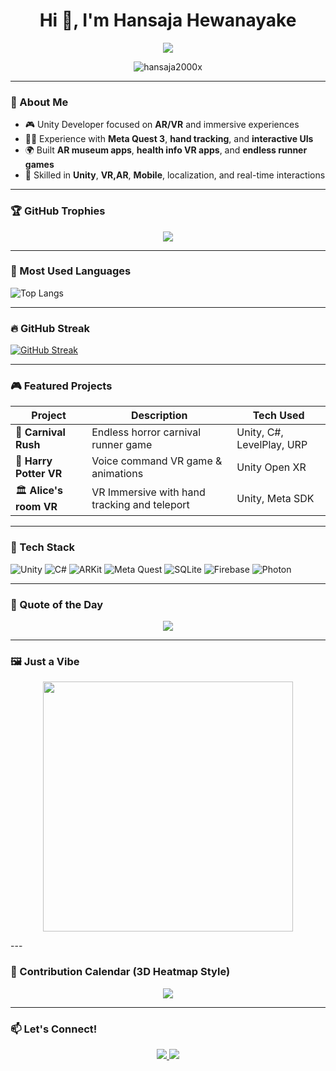 <h1 align="center">Hi 👋, I'm Hansaja Hewanayake</h1>

<p align="center">
  <img src="https://readme-typing-svg.herokuapp.com?color=00FFFF&size=24&center=true&vCenter=true&lines=Hi+I'm+Hansaja!;AR+and+VR+Developer;Game+Designer;Loves+Unity+%F0%9F%9A%80" />
</p>

<p align="center">
  <img src="https://komarev.com/ghpvc/?username=hansaja2000x&label=Profile+Views&color=00ffff&style=flat-square" alt="hansaja2000x" />
</p>

---

### 🧠 About Me

- 🎮 Unity Developer focused on **AR/VR** and immersive experiences  
- 🧑‍💻 Experience with **Meta Quest 3**, **hand tracking**, and **interactive UIs**  
- 🌍 Built **AR museum apps**, **health info VR apps**, and **endless runner games**  
- 🔌 Skilled in **Unity**, **VR,AR**, **Mobile**, localization, and real-time interactions  

---

### 🏆 GitHub Trophies

<p align="center">
  <img src="https://github-profile-trophy.vercel.app/?username=hansaja2000x&theme=algolia&no-bg=true&no-frame=true" />
</p>

---

### 🎯 Most Used Languages

![Top Langs](https://github-readme-stats.vercel.app/api/top-langs/?username=hansaja2000x&layout=compact&theme=radical)


---

### 🔥 GitHub Streak


[![GitHub Streak](https://streak-stats.demolab.com/?user=hansaja2000x)](https://git.io/streak-stats)


---

### 🎮 Featured Projects

| Project | Description | Tech Used |
|--------|-------------|-----------|
| 🎡 **Carnival Rush** | Endless horror carnival runner game | Unity, C#, LevelPlay, URP |
| 🧠 **Harry Potter VR** | Voice command VR game & animations | Unity Open XR |
| 🏛️ **Alice's room VR** | VR Immersive with hand tracking and teleport | Unity, Meta SDK |

---

### 🧰 Tech Stack

![Unity](https://img.shields.io/badge/Unity-20232A?style=for-the-badge&logo=unity&logoColor=white)
![C#](https://img.shields.io/badge/C%23-239120?style=for-the-badge&logo=c-sharp&logoColor=white)
![ARKit](https://img.shields.io/badge/ARKit-000000?style=for-the-badge&logo=apple&logoColor=white)
![Meta Quest](https://img.shields.io/badge/Meta%20Quest-001EFF?style=for-the-badge&logo=oculus&logoColor=white)
![SQLite](https://img.shields.io/badge/SQLite-07405E?style=for-the-badge&logo=sqlite&logoColor=white)
![Firebase](https://img.shields.io/badge/Firebase-ffca28?style=for-the-badge&logo=firebase&logoColor=black)
![Photon](https://img.shields.io/badge/Photon-1a75ff?style=for-the-badge)

---

### 📜 Quote of the Day

<p align="center">
  <img src="https://quotes-github-readme.vercel.app/api?type=horizontal&theme=merko" />
</p>

---

### 🖼️ Just a Vibe

<p align="center">
  <img src="https://media.giphy.com/media/v1.Y2lkPTc5MGI3NjExZGV1ZnI3cHRzZXhtdm5qZ3V3ZTRsa2VyZnU3aXg5aWFhcm41NmJuZiZlcD12MV9naWZzX3NlYXJjaCZjdD1n/ZVik7pBtu9dNS/giphy.gif" width="400" />
</p>
---

### 🌈 Contribution Calendar (3D Heatmap Style)

<p align="center">
  <img src="https://github-readme-activity-graph.vercel.app/graph?username=hansaja2000x&theme=react-dark&hide_border=true&area=true" />
</p>

---

### 📫 Let's Connect!

<p align="center">
  <a href="https://www.linkedin.com/in/hansaja-hewanayake/" target="_blank">
    <img src="https://img.shields.io/badge/LinkedIn-%230077B5.svg?style=for-the-badge&logo=linkedin&logoColor=white"/>
  </a>
  <a href="mailto:hewanayakehansaja@gmail.com">
    <img src="https://img.shields.io/badge/Gmail-D14836?style=for-the-badge&logo=gmail&logoColor=white"/>
  </a>
</p>
